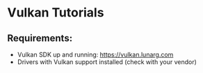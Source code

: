 # Vulkan Tutorials

## Requirements:
* Vulkan SDK up and running: https://vulkan.lunarg.com
* Drivers with Vulkan support installed (check with your vendor)
